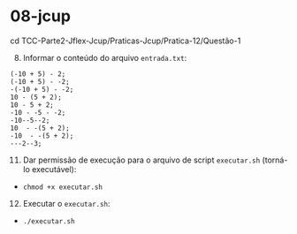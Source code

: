 # 08-jcup
cd TCC-Parte2-Jflex-Jcup/Praticas-Jcup/Pratica-12/Questão-1

8. Informar o conteúdo do arquivo `entrada.txt`:
```
(-10 + 5) - 2;  
(-10 + 5) - -2; 
-(-10 + 5) - -2;
10 - (5 + 2);   
10 - 5 + 2;     
-10 - -5 - -2;  
-10--5--2;      
10  - -(5 + 2); 
-10  - -(5 + 2);
---2--3;
```

11. Dar permissão de execução para o arquivo de script `executar.sh` (torná-lo executável):
- `chmod +x executar.sh`

12. Executar o `executar.sh`:
- `./executar.sh`
